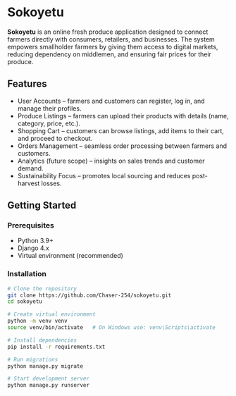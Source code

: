 # Sokoyetu  

**Sokoyetu** is an online fresh produce application designed to connect farmers directly with consumers, retailers, and businesses. The system empowers smallholder farmers by giving them access to digital markets, reducing dependency on middlemen, and ensuring fair prices for their produce.  


## Features  

- User Accounts – farmers and customers can register, log in, and manage their profiles.  
- Produce Listings – farmers can upload their products with details (name, category, price, etc.).  
- Shopping Cart – customers can browse listings, add items to their cart, and proceed to checkout.  
- Orders Management – seamless order processing between farmers and customers.  
- Analytics (future scope) – insights on sales trends and customer demand.  
- Sustainability Focus – promotes local sourcing and reduces post-harvest losses.  


## Getting Started  

### Prerequisites  
- Python 3.9+  
- Django 4.x  
- Virtual environment (recommended)  

### Installation  

```bash
# Clone the repository
git clone https://github.com/Chaser-254/sokoyetu.git
cd sokoyetu

# Create virtual environment
python -m venv venv
source venv/bin/activate   # On Windows use: venv\Scripts\activate

# Install dependencies
pip install -r requirements.txt

# Run migrations
python manage.py migrate

# Start development server
python manage.py runserver
